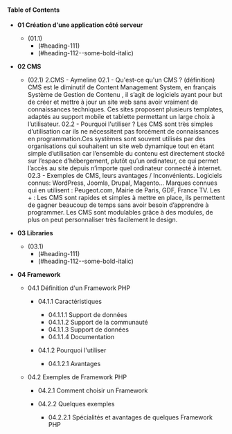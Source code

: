 [TOC levels=1-3]: # "#### Table of Contents"
#### Table of Contents
- **01 Création d'une application côté serveur**
    - (01.1)
        - (#heading-111)
        - (#heading-112--some-bold-italic)
        
        
- **02 CMS**
    - (02.1)
2.CMS - Aymeline
02.1 - Qu'est-ce qu'un CMS ? (définition)
CMS est le diminutif de Content Management System, en français Système de Gestion de Contenu , il s’agit de logiciels ayant pour but de créer et mettre à jour un site web sans avoir vraiment de connaissances techniques. Ces sites proposent plusieurs templates, adaptés au support mobile et tablette permettant un large choix à l’utilisateur. 
02.2 - Pourquoi l'utiliser ?
Les CMS sont très simples d’utilisation car ils ne nécessitent pas forcément de connaissances en programmation.Ces systèmes sont souvent utilisés par des organisations qui souhaitent un site web dynamique tout en étant simple d’utilisation car l’ensemble du contenu est directement stocké sur l’espace d’hébergement, plutôt qu’un ordinateur, ce qui permet l’accès au site depuis n’importe quel ordinateur connecté à internet.
02.3 - Exemples de CMS, leurs avantages / Inconvénients.
Logiciels connus: WordPress, Joomla, Drupal, Magento…
Marques connues qui en utilisent : Peugeot.com, Mairie de Paris, GDF, France TV.
Les + : Les CMS sont rapides et simples à mettre en place, ils permettent de gagner beaucoup de temps sans avoir besoin d’apprendre à programmer. Les CMS sont modulables grâce à des modules, de plus on peut personnaliser très facilement le design. 

      
        
        
      
        
 - **03 Libraries**
    - (03.1)
        - (#heading-111)
        - (#heading-112--some-bold-italic)
        
        
 - **04 Framework**
 
 
    - 04.1 Définition d'un Framework PHP
    
        - 04.1.1 Caractéristiques 
        
            - 04.1.1.1 Support de données      
            - 04.1.1.2 Support de la communauté          
            - 04.1.1.3 Support de données   
            - 04.1.1.4 Documentation
              
        - 04.1.2 Pourquoi l'utiliser 
        
            - 04.1.2.1 Avantages
            
            
     - 04.2 Exemples de Framework PHP

         - 04.2.1 Comment choisir un Framework
        
        
         - 04.2.2 Quelques exemples 
         
            - 04.2.2.1 Spécialités et avantages de quelques Framework PHP
         
           
    
        
        
        
  
